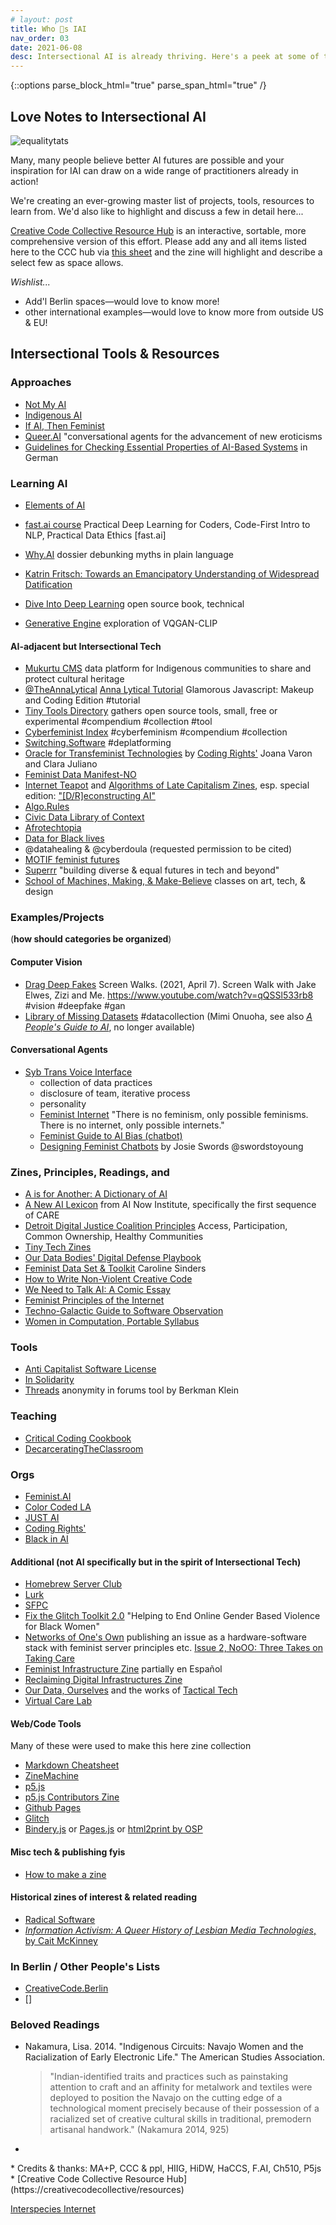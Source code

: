 ```yaml
---
# layout: post
title: Who 💜s IAI
nav_order: 03
date: 2021-06-08
desc: Intersectional AI is already thriving. Here's a peek at some of the badass folks making it happen!
---
```

{::options parse_block_html="true" parse_span_html="true" /}

<!-- need to redistribute, change order, decide which to feature, describe, guest discussion -->

<!-- is the love note zine a list that refers out to the code resource hub instead? -->


<main class="zine">
<section class="zine-page page-1" markdown="1">

## Love Notes to Intersectional AI

![equalitytats](../assets/img/equalitytats.png)

</section>
<section class="zine-page page-2" markdown="1">
Many, many people believe better AI futures are possible and your inspiration for IAI can draw on a wide range of practitioners already in action!

We're creating an ever-growing master list of projects, tools, resources to learn from. We'd also like to highlight and discuss a few in detail here...

</section>
<section class="zine-page page-3" markdown="1">
<!-- >**(should all these go in the ccc resource guide & link from there)** -->
<!-- >simple databases are the key to everything, separating data layer from business layer -->

<!-- refer to Creative Code Collective Hub -->
[Creative Code Collective Resource Hub](https://creativecodecollective.github.io/resource-hub/) is an interactive, sortable, more comprehensive version of this effort. Please add any and all items listed here to the CCC hub via [this sheet](https://docs.google.com/spreadsheets/d/1PhArOS2tgxC7PgHbUy7eCFjqwGBe90QnbNuj4A51b90/edit?usp=sharing) and the zine will highlight and describe a select few as space allows.

*Wishlist...*
* Add'l Berlin spaces—would love to know more!
* other international examples—would love to know more from outside US & EU!

</section>
<section class="zine-page page-4" markdown="1">

## Intersectional Tools & Resources 
<!-- ### Featured?? Which to include -->

### Approaches
* [Not My AI](https://notmy.ai/)
* [Indigenous AI](https://www.indigenous-ai.net/)
* [If AI, Then Feminist](https://netzforma.org/publikation-wenn-ki-dann-feministisch-impulse-aus-wissenschaft-und-aktivismus)
* [Queer.AI](https://queer.ai/) "conversational agents for the advancement of new eroticisms
* [Guidelines for Checking Essential Properties of AI-Based Systems](https://algorithmwatch.org/de/auto-hr/leitfaden/) in German

### Learning AI
- [Elements of AI](https://course.elementsofai.com/)
- [fast.ai course](https://course.fast.ai/videos/?lesson=1) Practical Deep Learning for Coders, Code-First Intro to NLP, Practical Data Ethics [fast.ai]
- [Why.AI](https://www.hiig.de/en/dossier/why-ai/) dossier debunking myths in plain language
- [Katrin Fritsch: Towards an Emancipatory Understanding of Widespread Datification](https://medium.com/@katrinfritsch/towards-an-emancipatory-understanding-of-widespread-datafication-5a53ed79eb0f)
- [Dive Into Deep Learning](https://d2l.ai/) open source book, technical
  
- [Generative Engine](https://experiments.runwayml.com/generative_engine/) exploration of VQGAN-CLIP


#### AI-adjacent but Intersectional Tech
* [Mukurtu CMS](https://mukurtu-australia-nsw.libraries.wsu.edu/mukurtu-cms) data platform for Indigenous communities to share and protect cultural heritage
* [@TheAnnaLytical](http://instagram.com/theannalytical) [Anna Lytical Tutorial](https://youtu.be/SpzN47A7gqg) Glamorous Javascript: Makeup and Coding Edition #tutorial
* [Tiny Tools Directory](https://tinytools.directory/) gathers open source tools, small, free or experimental #compendium #collection #tool
* [Cyberfeminist Index](https://cyberfeminismindex.com/) #cyberfeminism #compendium #collection
* [Switching.Software](https://switching.software/list/all-in-one-services/) #deplatforming
* [Oracle for Transfeminist Technologies](https://www.transfeministech.codingrights.org/) by [Coding Rights'](http://codingrights.org/) Joana Varon and Clara Juliano
* [Feminist Data Manifest-NO](https://www.manifestno.com/)
* [Internet Teapot](https://internetteapot.com/) and [Algorithms of Late Capitalism Zines](https://algorithmsoflatecapitalism.tumblr.com/zines), esp. special edition: ["\[D/R\]econstructing AI"](https://href.li/?https://firebasestorage.googleapis.com/v0/b/internet-teapot.appspot.com/o/ALC%20-%20Dreams%20of%20Visionary%20Fiction.pdf?alt=media&token=4c3a9d31-922d-4dbe-9c6f-42fbd69fe312)
* [Algo.Rules](https://algorules.org/en/home)
* [Civic Data Library of Context](https://www.civicdatalibrary.org/)
* [Afrotechtopia](https://www.afrotectopia.org/)
* [Data for Black lives](https://d4bl.org/)
* @datahealing & @cyberdoula (requested permission to be cited)
* [MOTIF feminist futures](https://feministfutures.net/)
* [Superrr](https://superrr.net/) "building diverse & equal futures in tech and beyond"
* [School of Machines, Making, & Make-Believe](http://schoolofma.org/) classes on art, tech, & design


### Examples/Projects

(**how should categories be organized**)

#### Computer Vision
* [Drag Deep Fakes](https://www.youtube.com/watch?v=qQSSl533rb8) Screen Walks. (2021, April 7). Screen Walk with Jake Elwes, Zizi and Me. https://www.youtube.com/watch?v=qQSSl533rb8 #vision #deepfake #gan
* [Library of Missing Datasets](https://github.com/MimiOnuoha/missing-datasets) #datacollection (Mimi Onuoha, see also [*A People's Guide to AI*](https://mimionuoha.com/a-peoples-guide-to-ai), no longer available)
  
#### Conversational Agents 
* [Syb Trans Voice Interface](http://syb.feministchatbot.com/)
  * collection of data practices
  * disclosure of team, iterative process
  * personality
  * [Feminist Internet](https://www.feministinternet.com/) "There is no feminism, only possible feminisms. There is no internet, only possible internets."
  * [Feminist Guide to AI Bias (chatbot)](http://about.f-xa.co/2/)
  * [Designing Feminist Chatbots](https://drive.google.com/file/d/0B036SlUSi-z4UkkzYUVGTGdocXc/view?resourcekey=0-DS-Lj4uCk2VHf1cuogGNfg) by Josie Swords @swordstoyoung

### Zines, Principles, Readings, and
* [A is for Another: A Dictionary of AI](https://aisforanother.net/pages/site.html)
* [A New AI Lexicon](https://medium.com/a-new-ai-lexicon/) from AI Now Institute, specifically the first sequence of CARE
* [Detroit Digital Justice Coalition Principles](http://detroitdjc.org/principles/) Access, Participation, Common Ownership, Healthy Communities
* [Tiny Tech Zines](https://tinytechzines.org/)
* [Our Data Bodies' Digital Defense Playbook](https://www.odbproject.org/tools/)
* [Feminist Data Set & Toolkit](https://carolinesinders.com/feminist-data-set/) Caroline Sinders
* [How to Write Non-Violent Creative Code](https://contributors-zine.p5js.org/#reflection-olivia-mckayla-ross)
* [We Need to Talk AI: A Comic Essay](https://weneedtotalk.ai/)
* [Feminist Principles of the Internet](https://feministinternet.org/)
* [Techno-Galactic Guide to Software Observation](https://monoskop.org/images/e/e3/The_Techno-Galactic_Guide_to_Software_Observation_2018.pdf)
* [Women in Computation, Portable Syllabus](https://sarahciston.github.io/intersectionalai/assets/files/WomenInComputation_PortableSyllabus.pdf)

### Tools
* [Anti Capitalist Software License](https://anticapitalist.software/)
* [In Solidarity](https://github.com/marketplace/in-solidarity)
* [Threads](https://cyber.harvard.edu/projects/threads) anonymity in forums tool by Berkman Klein

### Teaching
* [Critical Coding Cookbook](https://parsonsdt.github.io/critical-coding-cookbook/)
* [DecarceratingTheClassroom](https://decarceratingtheclassroom.myportfolio.com/archive)

### Orgs
* [Feminist.AI](https://feminist.ai)
* [Color Coded LA](https://colorcoded.la)
* [JUST AI](https://www.adalovelaceinstitute.org/just-ai/)
* [Coding Rights'](http://codingrights.org/)
* [Black in AI](https://blackinai.github.io/)

#### Additional (not AI specifically but in the spirit of Intersectional Tech)
* [Homebrew Server Club](https://homebrewserver.club/)
* [Lurk](https://lurk.org/)
* [SFPC](https://sfpc.io/)
* [Fix the Glitch Toolkit 2.0](https://glitchcharity.co.uk/wp-content/uploads/2021/04/Glitch-Toolkit-FULL-Interactive.pdf) "Helping to End Online Gender Based Violence for Black Women"
* [Networks of One's Own](https://networksofonesown.constantvzw.org/etherbox/manual.html) publishing an issue as a hardware-software stack with feminist server principles etc. [Issue 2, NoOO: Three Takes on Taking Care](https://networksofonesown.vvvvvvaria.org/)
* [Feminist Infrastructure Zine](https://alexandria.anarchaserver.org/index.php/Feminist_Infrastructure) partially en Español
* [Reclaiming Digital Infrastructures Zine](https://constantvzw.org/documents/RDI/Reclaiming%20Digital%20Infrastructures.pdf)
* [Our Data, Ourselves](https://ourdataourselves.tacticaltech.org/) and the works of [Tactical Tech](https://tacticaltech.org/projects)
* [Virtual Care Lab](https://virtualcarelab.com/)

#### Web/Code Tools
Many of these were used to make this here zine collection
* [Markdown Cheatsheet](https://devhints.io/markdown)
* [ZineMachine](https://zine-machine.glitch.me/)
* [p5.js]()
* [p5.js Contributors Zine](https://contributors-zine.p5js.org/#read)
* [Github Pages]()
* [Glitch]()
* [Bindery.js]() or [Pages.js]() or [html2print by OSP](http://osp.kitchen/tools/html2print/)

#### Misc tech & publishing fyis
* [How to make a zine](https://thecreativeindependent.com/guides/how-to-make-a-zine/)
<!-- * [exercise exactly 4 min per day](https://substack.net/zine/exercise-exactly-4-minutes-per-day.html) visual example -->

#### Historical zines of interest & related reading
* [Radical Software](https://radicalsoftware.org/e/index.html)
* [*Information Activism: A Queer History of Lesbian Media Technologies*, by Cait McKinney](http://caitmckinney.com/)
  
</section>

<section class="zine-page page-5" markdown="1">

### In Berlin / Other People's Lists
* [CreativeCode.Berlin](https://github.com/CreativeCodeBerlin/creative-coding-minilist)
* []

### Beloved Readings
* Nakamura, Lisa. 2014. "Indigenous Circuits: Navajo Women and the Racialization of Early Electronic Life." The American Studies Association. 
  >"Indian-identified traits and practices such as painstaking attention to craft and an affinity for metalwork and textiles were deployed to position the Navajo on the cutting edge of a technological moment precisely because of their possession of a racialized set of creative cultural skills in traditional, premodern artisanal handwork." (Nakamura 2014, 925)
* 

</section>

<section class="zine-page page-6" markdown="1">
</section>

<section class="zine-page page-7" markdown="1">
</section>

<section class="zine-page page-8" markdown="1">
* Credits & thanks: MA+P, CCC & ppl, HIIG, HiDW, HaCCS, F.AI, Ch510, P5js
* [Creative Code Collective Resource Hub](https://creativecodecollective/resources)
</section>
</main>

[Interspecies Internet](https://www.interspecies.io/about)

<!-- refer to Creative Code Collective Hub -->